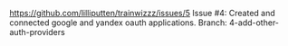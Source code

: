 https://github.com/lilliputten/trainwizzz/issues/5
Issue #4: Created and connected google and yandex oauth applications.
Branch: 4-add-other-auth-providers
